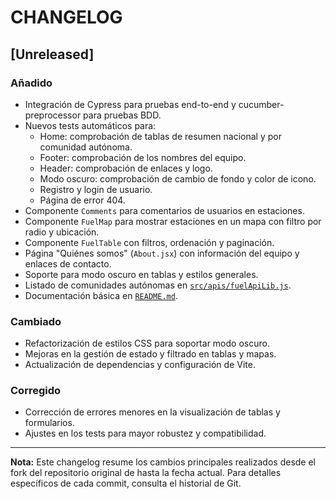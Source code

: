 # CHANGELOG

## [Unreleased]

### Añadido
- Integración de Cypress para pruebas end-to-end y cucumber-preprocessor para pruebas BDD.
- Nuevos tests automáticos para:
  - Home: comprobación de tablas de resumen nacional y por comunidad autónoma.
  - Footer: comprobación de los nombres del equipo.
  - Header: comprobación de enlaces y logo.
  - Modo oscuro: comprobación de cambio de fondo y color de icono.
  - Registro y login de usuario.
  - Página de error 404.
- Componente `Comments` para comentarios de usuarios en estaciones.
- Componente `FuelMap` para mostrar estaciones en un mapa con filtro por radio y ubicación.
- Componente `FuelTable` con filtros, ordenación y paginación.
- Página "Quiénes somos" (`About.jsx`) con información del equipo y enlaces de contacto.
- Soporte para modo oscuro en tablas y estilos generales.
- Listado de comunidades autónomas en [`src/apis/fuelApiLib.js`](src/apis/fuelApiLib.js).
- Documentación básica en [`README.md`](README.md).

### Cambiado
- Refactorización de estilos CSS para soportar modo oscuro.
- Mejoras en la gestión de estado y filtrado en tablas y mapas.
- Actualización de dependencias y configuración de Vite.

### Corregido
- Corrección de errores menores en la visualización de tablas y formularios.
- Ajustes en los tests para mayor robustez y compatibilidad.

---

**Nota:** Este changelog resume los cambios principales realizados desde el fork del repositorio original de hasta la fecha actual. Para detalles específicos de cada commit, consulta el historial de Git.
